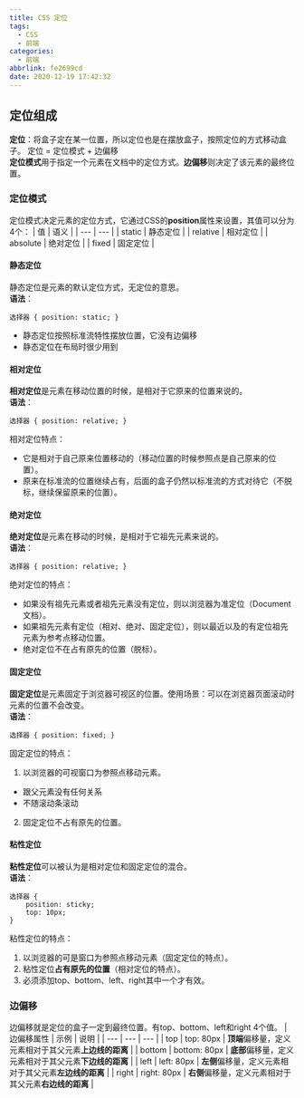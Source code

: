 ```yaml
---
title: CSS 定位
tags:
  - CSS
  - 前端
categories:
  - 前端
abbrlink: fe2699cd
date: 2020-12-19 17:42:32
---
```

## 定位组成

**定位**：将盒子定在某一位置，所以定位也是在摆放盒子，按照定位的方式移动盒子。
定位 = 定位模式 + 边偏移  
**定位模式**用于指定一个元素在文档中的定位方式。**边偏移**则决定了该元素的最终位置。

### 定位模式

定位模式决定元素的定位方式，它通过CSS的**position**属性来设置，其值可以分为4个：
| 值 | 语义 |
| --- | --- |
| static | 静态定位 |
| relative | 相对定位 |
| absolute | 绝对定位 |
| fixed | 固定定位 |

#### 静态定位

静态定位是元素的默认定位方式，无定位的意思。  
**语法**：
```
选择器 { position: static; }
```
* 静态定位按照标准流特性摆放位置，它没有边偏移
* 静态定位在布局时很少用到

#### 相对定位

**相对定位**是元素在移动位置的时候，是相对于它原来的位置来说的。  
**语法**：
```
选择器 { position: relative; }
```
相对定位特点：
* 它是相对于自己原来位置移动的（移动位置的时候参照点是自己原来的位置）。
* 原来在标准流的位置继续占有，后面的盒子仍然以标准流的方式对待它（不脱标，继续保留原来的位置）。

#### 绝对定位

**绝对定位**是元素在移动的时候，是相对于它祖先元素来说的。  
**语法**：
```
选择器 { position: relative; }
```
绝对定位的特点：
* 如果没有祖先元素或者祖先元素没有定位，则以浏览器为准定位（Document文档）。
* 如果祖先元素有定位（相对、绝对、固定定位），则以最近以及的有定位祖先元素为参考点移动位置。
* 绝对定位不在占有原先的位置（脱标）。

#### 固定定位

**固定定位**是元素固定于浏览器可视区的位置。使用场景：可以在浏览器页面滚动时元素的位置不会改变。  
**语法**：
```
选择器 { position: fixed; }
```
固定定位的特点：
1. 以浏览器的可视窗口为参照点移动元素。
* 跟父元素没有任何关系
* 不随滚动条滚动
2. 固定定位不占有原先的位置。

#### 粘性定位 

**粘性定位**可以被认为是相对定位和固定定位的混合。  
**语法**：
```
选择器 {
    position: sticky;
    top: 10px;
}
```
粘性定位的特点：
1. 以浏览器的可是窗口为参照点移动元素（固定定位的特点）。
2. 粘性定位**占有原先的位置**（相对定位的特点）。
3. 必须添加top、bottom、left、right其中一个才有效。

### 边偏移

边偏移就是定位的盒子一定到最终位置。有top、bottom、left和right 4个值。
| 边偏移属性 | 示例 | 说明 |
| --- | --- | --- |
| top | top: 80px | **顶端**偏移量，定义元素相对于其父元素**上边线的距离** |
| bottom | bottom: 80px | **底部**偏移量，定义元素相对于其父元素**下边线的距离** |
| left | left: 80px | **左侧**偏移量，定义元素相对于其父元素**左边线的距离** |
| right | right: 80px | **右侧**偏移量，定义元素相对于其父元素**右边线的距离** |